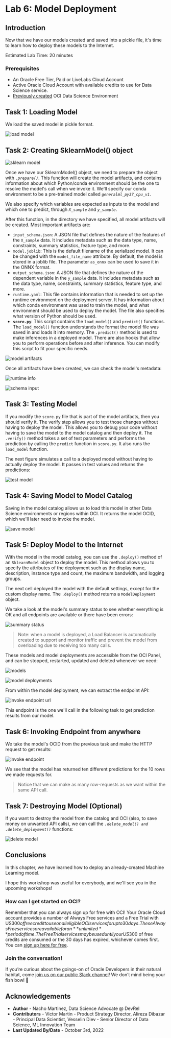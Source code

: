# Lab 6: Model Deployment

## Introduction

Now that we have our models created and saved into a pickle file, it's time to learn how to deploy these models to the Internet.

Estimated Lab Time: 20 minutes

### Prerequisites

* An Oracle Free Tier, Paid or LiveLabs Cloud Account
* Active Oracle Cloud Account with available credits to use for Data Science service.
* [Previously created](https://github.com/oracle-devrel/redbull-pit-strategy/blob/dev/hols/pitstrategy/infra/infra.md) OCI Data Science Environment


## Task 1: Loading Model

We load the saved model in pickle format.

![load model](./images/loadingmodel.png)

## Task 2: Creating SklearnModel() object

![sklearn model](./images/sklearnmodel.png)

Once we have our SklearnModel() object, we need to prepare the object with _`.prepare()`_. This function will create the model artifacts, and contains information about which Python/conda environment should be the one to resolve the model's call when we invoke it. We'll specify our conda environment to be a pre-trained model called _`generalml_py37_cpu_v1`_.

We also specify which variables are expected as inputs to the model and which one to predict, through _`X_sample`_ and _`y_sample`_.

After this function, in the directory we have specified, all model artifacts will be created. Most important artifacts are:
- `input_schema.json`: A JSON file that defines the nature of the features of the `X_sample` data. It includes metadata such as the data type, name, constraints, summary statistics, feature type, and more.
- `model.joblib`: This is the default filename of the serialized model. It can be changed with the `model_file_name` attribute. By default, the model is stored in a joblib file. The parameter `as_onnx` can be used to save it in the ONNX format.
- `output_schema.json`: A JSON file that defines the nature of the dependent variable in the `y_sample` data. It includes metadata such as the data type, name, constraints, summary statistics, feature type, and more.
- `runtime.yaml`: This file contains information that is needed to set up the runtime environment on the deployment server. It has information about which conda environment was used to train the model, and what environment should be used to deploy the model. The file also specifies what version of Python should be used.
- **`score.py`**: This script contains the `load_model()` and `predict()` functions. The `load_model()` function understands the format the model file was saved in and loads it into memory. The `.predict()` method is used to make inferences in a deployed model. There are also hooks that allow you to perform operations before and after inference. You can modify this script to fit your specific needs.

![model artifacts](./images/modelartifacts.png)

Once all artifacts have been created, we can check the model's metadata:

![runtime info](./images/runtime_info.png)

![schema input](./images/schema_input.png)

## Task 3: Testing Model


If you modify the `score.py` file that is part of the model artifacts, then you should verify it. The verify step allows you to test those changes without having to deploy the model. This allows you to debug your code without having to save the model to the model catalog and then deploy it. The `.verify()` method takes a set of test parameters and performs the prediction by calling the `predict` function in `score.py`. It also runs the `load_model` function.

The next figure simulates a call to a deployed model without having to actually deploy the model. It passes in test values and returns the predictions:

![test model](./images/testingmodel.png)

## Task 4: Saving Model to Model Catalog

Saving in the model catalog allows us to load this model in other Data Science environments or regions within OCI. It returns the model OCID, which we'll later need to invoke the model.

![save model](./images/modelsave.png)


## Task 5: Deploy Model to the Internet

With the model in the model catalog, you can use the `.deploy()` method of an `SklearnModel` object to deploy the model. This method allows you to specify the attributes of the deployment such as the display name, description, instance type and count, the maximum bandwidth, and logging groups.

The next cell deployed the model with the default settings, except for the custom display name. The `.deploy()` method returns a `ModelDeployment` object.

We take a look at the model's summary status to see whether everything is OK and all endpoints are available or there have been errors:

![summary status](./images/summarystatus.png)

> Note: when a model is deployed, a Load Balancer is automatically created to support and monitor traffic and prevent the model from overloading due to receiving too many calls.

These models and model deployments are accessible from the OCI Panel, and can be stopped, restarted, updated and deleted whenever we need:

![models](./images/models.png)

![model deployments](./images/model_deployments.png)

From within the model deployment, we can extract the endpoint API: 

![invoke endpoint url](./images/invoking_endpoint_url.png)

This endpoint is the one we'll call in the following task to get prediction results from our model.

## Task 6: Invoking Endpoint from anywhere

We take the model's OCID from the previous task and make the HTTP request to get results:

![invoke endpoint](./images/invoking_endpoint.png)

We see that the model has returned ten different predictions for the 10 rows we made requests for.

> Notice that we can make as many row-requests as we want within the same API call.

## Task 7: Destroying Model (Optional)

If you want to destroy the model from the catalog and OCI (also, to save money on unwanted API calls), we can call the _`.delete_model() and .delete_deployment()`_ functions:

![delete model](./images/delete_model.png)

## Conclusions

In this chapter, we have learned how to deploy an already-created Machine Learning model.

I hope this workshop was useful for everybody, and we'll see you in the upcoming workshops!

### How can I get started on OCI?

Remember that you can always sign up for free with OCI! Your Oracle Cloud account provides a number of Always Free services and a Free Trial with US$300 of free credit to use on all eligible OCI services for up to 30 days. These Always Free services are available for an **unlimited** period of time. The Free Trial services may be used until your US$300 of free credits are consumed or the 30 days has expired, whichever comes first. You can [sign up here for free](https://signup.cloud.oracle.com/?language=en&sourceType=:ow:de:te::::&intcmp=:ow:de:te::::).

### Join the conversation!

If you’re curious about the goings-on of Oracle Developers in their natural habitat, come [join us on our public Slack channel](https://bit.ly/devrel_slack)! We don’t mind being your fish bowl 🐠



## Acknowledgements

* **Author** - Nacho Martinez, Data Science Advocate @ DevRel
* **Contributors** - Victor Martin - Product Strategy Director, Alireza Dibazar - Principal Data Scientist, Vesselin Diev - Senior Director of Data Science, ML Innovation Team
* **Last Updated By/Date** - October 3rd, 2022